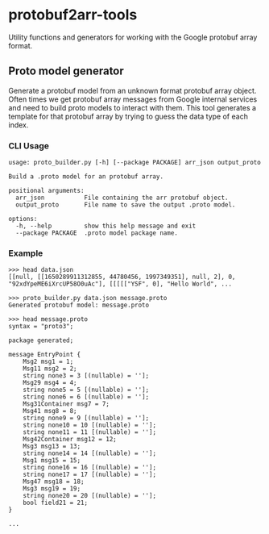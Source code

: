 # protobuf2arr-tools
 Utility functions and generators for working with the Google protobuf array format.

## Proto model generator

Generate a protobuf model from an unknown format protobuf array object. Often times we get protobuf array messages from Google internal services and need to build proto models to interact with them. This tool generates a template for that protobuf array by trying to guess the data type of each index.

### CLI Usage
```
usage: proto_builder.py [-h] [--package PACKAGE] arr_json output_proto

Build a .proto model for an protobuf array.

positional arguments:
  arr_json           File containing the arr protobuf object.
  output_proto       File name to save the output .proto model.

options:
  -h, --help         show this help message and exit
  --package PACKAGE  .proto model package name.

```

### Example
```
>>> head data.json
[[null, [[1650289911312855, 44780456, 1997349351], null, 2], 0, "92xdYpeME6iXrcUP58O0uAc"], [[[[["YSF", 0], "Hello World", ... 

>>> proto_builder.py data.json message.proto
Generated protobuf model: message.proto

>>> head message.proto
syntax = "proto3";

package generated;

message EntryPoint {
	Msg2 msg1 = 1;
	Msg11 msg2 = 2;
	string none3 = 3 [(nullable) = ''];
	Msg29 msg4 = 4;
	string none5 = 5 [(nullable) = ''];
	string none6 = 6 [(nullable) = ''];
	Msg31Container msg7 = 7;
	Msg41 msg8 = 8;
	string none9 = 9 [(nullable) = ''];
	string none10 = 10 [(nullable) = ''];
	string none11 = 11 [(nullable) = ''];
	Msg42Container msg12 = 12;
	Msg3 msg13 = 13;
	string none14 = 14 [(nullable) = ''];
	Msg1 msg15 = 15;
	string none16 = 16 [(nullable) = ''];
	string none17 = 17 [(nullable) = ''];
	Msg47 msg18 = 18;
	Msg3 msg19 = 19;
	string none20 = 20 [(nullable) = ''];
	bool field21 = 21;
}

...
```